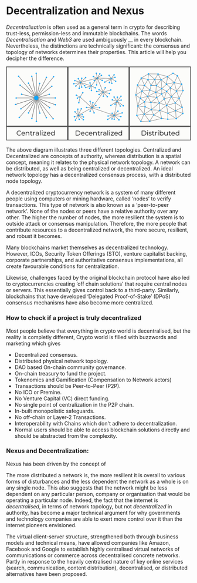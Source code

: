 # Decentralization and Nexus

_Decentralisation_ is often used as a general term in crypto for describing trust-less, permission-less and immutable blockchains. The words _Decentralisation_ and _Web3_ are used ambiguously __ in every blockchain. Nevertheless, the distinctions are technically significant: the consensus and topology of networks determines their properties. This article will help you decipher the difference.&#x20;

![](../../.gitbook/assets/CDD.png)

The above diagram illustrates three different topologies. Centralized and Decentralized are concepts of authority, whereas distribution is a spatial concept, meaning it relates to the physical network topology. A network can be distributed, as well as being centralized or decentralized. An ideal network topology has a decentralized consensus process, with a distributed node topology.

A decentralized cryptocurrency network is a system of many different people using computers or mining hardware, called ‘nodes’ to verify transactions. This type of network is also known as a ‘peer-to-peer network’. None of the nodes or peers have a relative authority over any other. The higher the number of nodes, the more resilient the system is to outside attack or consensus manipulation. Therefore, the more people that contribute resources to a decentralized network, the more secure, resilient, and robust it becomes.

Many blockchains market themselves as decentralized technology. However, ICOs, Security Token Offerings (STO), venture capitalist backing, corporate partnerships, and authoritative consensus implementations, all create favourable conditions for centralization.

Likewise, challenges faced by the original blockchain protocol have also led to cryptocurrencies creating ‘off chain solutions’ that require central nodes or servers. This essentially gives control back to a third-party. Similarly, blockchains that have developed ‘Delegated Proof-of-Stake’ (DPoS) consensus mechanisms have also become more centralized.

### How to check if a project is truly decentralized

Most people believe that everything in crypto world is decentralised, but the reality is completly different, Crypto world is filled with buzzwords and marketing which gives&#x20;

* Decentralized consensus.
* Distributed physical network topology.
* DAO based On-chain community governance.
* On-chain treasury to fund the project.
* Tokenomics and Gamification (Compensation to Network actors)
* Transactions should be Peer-to-Peer (P2P).&#x20;
* No ICO or Premine.
* No Venture Capital (VC) direct funding.
* No single point of centralization in the P2P chain.
* In-built monopolistic safeguards.
* No off-chain or Layer-2 Transactions.
* Interoperability with Chains which don't adhere to decentralization.
* Normal users should be able to access blockchain solutions directly and should be abstracted from the complexity.

### Nexus and Decentralization:

Nexus has been driven by the concept of&#x20;





The more distributed a network is, the more resilient it is overall to various forms of disturbances and the less dependent the network as a whole is on any single node. This also suggests that the network might be less dependent on any particular person, company or organisation that would be operating a particular node. Indeed, the fact that the internet is _decentralised_, in terms of network topology, but not _decentralized_ in authority, has become a major technical argument for why governments and technology companies are able to exert more control over it than the internet pioneers envisioned.&#x20;

The virtual client-server structure, strengthened both through business models and technical means, have allowed companies like Amazon, Facebook and Google to establish highly centralised virtual networks of communications or commerce across decentralised concrete networks. Partly in response to the heavily centralised nature of key online services (search, communication, content distribution), decentralised, or distributed alternatives have been proposed.&#x20;


